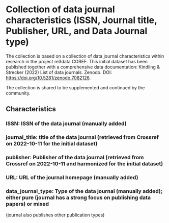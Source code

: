# Collection of data journal characteristics (ISSN, Journal title, Publisher, URL, and Data Journal type) 

The collection is based on a collection of data journal characteristics within research in the project re3data COREF. This initial dataset has been published together with a comprehensive data documentation: Kindling & Strecker (2022) List of data journals. Zenodo. DOI: https://doi.org/10.5281/zenodo.7082126.  

The collection is shared to be supplemented and continued by the community.

## Characteristics

### ISSN: ISSN of the data journal (manually added)
### journal_title: title of the data journal (retrieved from Crossref on 2022-10-11 for the initial dataset)
### publisher: Publisher of the data journal (retrieved from Crossref on 2022-10-11 and harmonized for the initial dataset)
### URL: URL of the journal homepage (manually added)
### data_journal_type: Type of the data journal (manually added); either pure (journal has a strong focus on publishing data papers) or mixed
(journal also publishes other publication types)
